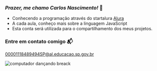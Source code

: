 ### *Prazer, me chamo Carlos Nascimento!* 🚀

- Conhecendo a programação através do startalura [Alura](https://www.alura.com.br/?_gl=1*1snc2yc*_ga*MjI0MzIxODA5LjE3MTA5NjIxODM.*_ga_1EPWSW3PCS*MTcxNDY4NzAyOS4yMy4xLjE3MTQ2ODgzNjAuMC4wLjA.)
- A cada aula, conheço mais sobre a linguagem JavaScript
- Esta conta será utilizada para o compartilhamento dos meus projetos.

### Entre em contato comigo 📬
00001118489494SP@al.educacao.sp.gov.br

![computador dançando breack](https://media0.giphy.com/media/v1.Y2lkPTc5MGI3NjExY3FiMXh1dWUxcWJtdGZodXhia3FhZTEyb3ZyamM1aWVnZGRkMWJyaiZlcD12MV9pbnRlcm5hbF9naWZfYnlfaWQmY3Q9Zw/MT5UUV1d4CXE2A37Dg/giphy.gif)
